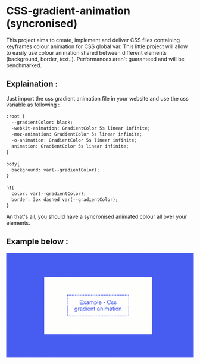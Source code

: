 # CSS-gradient-animation (syncronised)

This project aims to create, implement and deliver CSS files containing keyframes colour animation for CSS global var.
This little project will allow to easily use colour animation shared between different elements (background, border, text..).
Performances aren't guaranteed and will be benchmarked.

## Explaination :

Just import the css gradient animation file in your website and use the css
variable as following :

```
:root {
  --gradientColor: black;
  -webkit-animation: GradientColor 5s linear infinite;
  -moz-animation: GradientColor 5s linear infinite;
  -o-animation: GradientColor 5s linear infinite;
  animation: GradientColor 5s linear infinite;
}

body{
  background: var(--gradientColor);
}

h1{
  color: var(--gradientColor);
  border: 3px dashed var(--gradientColor);
}
```

An that's all, you should have a syncronised animated colour all over your elements.

## Example below :
![](https://github.com/morvan-s/css-gradient-animation/blob/master/gradient_red_blue.gif)
